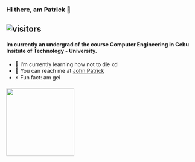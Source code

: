 ### Hi there, am Patrick 👋
![visitors](https://visitor-badge.glitch.me/badge?page_id=${beefysalad}.${beefysalad})
---
#### Im currently an undergrad of the course Computer Engineering in Cebu Insitute of Technology - University.

<!-- **beefysalad/beefysalad** is a ✨ _special_ ✨ repository because its `README.md` (this file) appears on your GitHub profile. -->

<!-- Here are some ideas to get you started: -->
- 🌱 I’m currently learning how not to die xd
- 💬 You can reach me at [John Patrick](https://www.facebook.com/Jpatrickzxc/)
- ⚡ Fun fact: am gei

<img height="180em" src="https://github-readme-stats.vercel.app/api?username=beefysalad&show_icons=true&hide_border=true&&count_private=true&include_all_commits=true" />
<!--START_SECTION:waka-->
<!--END_SECTION:waka-->
